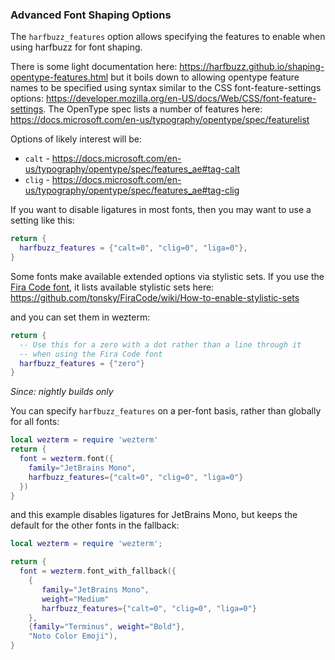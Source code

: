 ### Advanced Font Shaping Options

The `harfbuzz_features` option allows specifying the features to enable when
using harfbuzz for font shaping.

There is some light documentation here:
<https://harfbuzz.github.io/shaping-opentype-features.html>
but it boils down to allowing opentype feature names to be specified
using syntax similar to the CSS font-feature-settings options:
<https://developer.mozilla.org/en-US/docs/Web/CSS/font-feature-settings>.
The OpenType spec lists a number of features here:
<https://docs.microsoft.com/en-us/typography/opentype/spec/featurelist>

Options of likely interest will be:

* `calt` - <https://docs.microsoft.com/en-us/typography/opentype/spec/features_ae#tag-calt>
* `clig` - <https://docs.microsoft.com/en-us/typography/opentype/spec/features_ae#tag-clig>

If you want to disable ligatures in most fonts, then you may want to
use a setting like this:

```lua
return {
  harfbuzz_features = {"calt=0", "clig=0", "liga=0"},
}
```

Some fonts make available extended options via stylistic sets.
If you use the [Fira Code font](https://github.com/tonsky/FiraCode),
it lists available stylistic sets here:
<https://github.com/tonsky/FiraCode/wiki/How-to-enable-stylistic-sets>

and you can set them in wezterm:

```lua
return {
  -- Use this for a zero with a dot rather than a line through it
  -- when using the Fira Code font
  harfbuzz_features = {"zero"}
}
```

*Since: nightly builds only*

You can specify `harfbuzz_features` on a per-font basis, rather than
globally for all fonts:

```lua
local wezterm = require 'wezterm'
return {
  font = wezterm.font({
    family="JetBrains Mono",
    harfbuzz_features={"calt=0", "clig=0", "liga=0"}
  })
}
```

and this example disables ligatures for JetBrains Mono,
but keeps the default for the other fonts in the fallback:

```lua
local wezterm = require 'wezterm';

return {
  font = wezterm.font_with_fallback({
    {
       family="JetBrains Mono",
       weight="Medium"
       harfbuzz_features={"calt=0", "clig=0", "liga=0"}
    },
    {family="Terminus", weight="Bold"},
    "Noto Color Emoji"),
}
```

